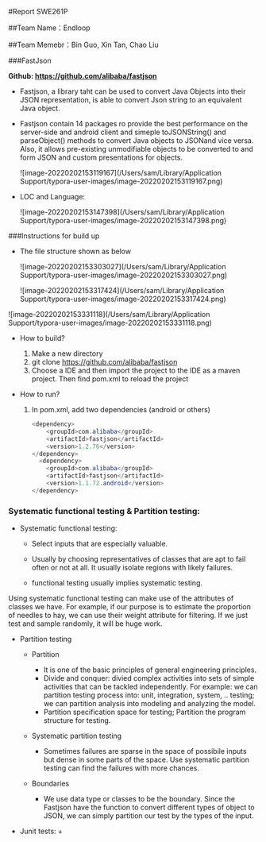 #Report SWE261P

##Team Name：Endloop

##Team Memebr：Bin Guo, Xin Tan, Chao Liu

###FastJson

**Github: https://github.com/alibaba/fastjson**

+ Fastjson, a library taht can be used to convert Java Objects into their JSON representation, is able to convert Json string to an equivalent Java object. 

+ Fastjson contain 14 packages ro provide the best performance on the server-side and android client and simeple toJSONString() and parseObject() methods to convert Java objects to JSONand vice versa. Also, it allows pre-existing unmodifiable objects to be converted to and form JSON and custom presentations for objects. 

  ![image-20220202153119167](/Users/sam/Library/Application Support/typora-user-images/image-20220202153119167.png)

+ LOC and Language:

  ![image-20220202153147398](/Users/sam/Library/Application Support/typora-user-images/image-20220202153147398.png)

  

###Instructions for build up

+ The file structure shown as below

  ![image-20220202153303027](/Users/sam/Library/Application Support/typora-user-images/image-20220202153303027.png)

  ![image-20220202153317424](/Users/sam/Library/Application Support/typora-user-images/image-20220202153317424.png)

![image-20220202153331118](/Users/sam/Library/Application Support/typora-user-images/image-20220202153331118.png)

+ How to build?

  1. Make a new directory
  2. git clone https://github.com/alibaba/fastjson
  3. Choose a IDE and then import the project to the IDE as a maven project. Then find pom.xml to reload the project

+ How to run?

  1. In pom.xml, add two dependencies (android or others)

     ```java
     <dependency>
         <groupId>com.alibaba</groupId>
         <artifactId>fastjson</artifactId>
         <version>1.2.76</version>
     </dependency>
       <dependency>
         <groupId>com.alibaba</groupId>
         <artifactId>fastjson</artifactId>
         <version>1.1.72.android</version>
     </dependency>
     ```
     
     





### Systematic functional testing & Partition testing:

+ Systematic functional testing:

  + Select inputs that are especially valuable.

  + Usually by choosing representatives of classes that are apt to fail often or not at all. It usually isolate regions with likely failures.

  + functional testing usually implies systematic testing.

Using systematic functional testing can make use of the attributes of classes we have. For example, if our purpose is to estimate the proportion of needles to hay, we can use their weight attribute for filtering. If we just test and sample randomly, it will be huge work.

+ Partition testing

  + Partition
    + It is one of the basic principles of general engineering principles.
    + Divide and conquer: divied complex activities into sets of simple activities that can be tackled independently. For example: we can partition testing process into: unit, integration, system, .. testing; we can partition analysis into modeling and analyzing the model.
    + Partition specification space for testing; Partition the program structure for testing.

  + Systematic partition testing
    + Sometimes failures are sparse in the space of possibile inputs but dense in some parts of the space. Use systematic partition testing can find the failures with more chances.

  + Boundaries
    + We use data type or classes to be the boundary. Since the Fastjson have the function to convert different types of object to JSON, we can simply partition our test by the types of the input.

+ Junit tests:
  + 